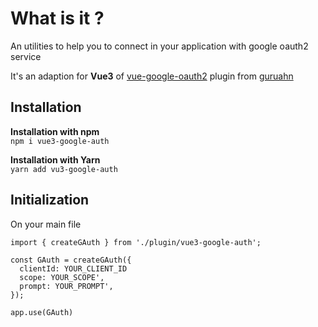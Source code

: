 # What is it ? 

An utilities to help you to connect in your application with google oauth2 service

It's an adaption for **Vue3** of [vue-google-oauth2](https://github.com/guruahn/vue-google-oauth2) plugin from [guruahn](https://github.com/guruahn)

## Installation 

**Installation with npm** \
`npm i vue3-google-auth` 

**Installation with Yarn** \
`yarn add vu3-google-auth`

## Initialization

On your main file

```vue
import { createGAuth } from './plugin/vue3-google-auth';

const GAuth = createGAuth({
  clientId: YOUR_CLIENT_ID
  scope: YOUR_SCOPE',
  prompt: YOUR_PROMPT',
});

app.use(GAuth)
```